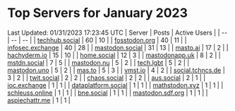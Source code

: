 # Top Servers for January 2023
Last Updated: 01/31/2023 17:23:45 UTC
| Server | Posts | Active Users |
| -- | -- | -- |
| [techhub.social](https://techhub.social/tags/PowerShell) | 60 | 10 |
| [fosstodon.org](https://fosstodon.org/tags/PowerShell) | 40 | 11 |
| [infosec.exchange](https://infosec.exchange/tags/PowerShell) | 40 | 28 |
| [mastodon.social](https://mastodon.social/tags/PowerShell) | 31 | 13 |
| [masto.ai](https://masto.ai/tags/PowerShell) | 17 | 2 |
| [hachyderm.io](https://hachyderm.io/tags/PowerShell) | 15 | 10 |
| [home.social](https://home.social/tags/PowerShell) | 12 | 3 |
| [mastodonapp.uk](https://mastodonapp.uk/tags/PowerShell) | 8 | 2 |
| [mstdn.social](https://mstdn.social/tags/PowerShell) | 7 | 5 |
| [mastodon.nu](https://mastodon.nu/tags/PowerShell) | 5 | 2 |
| [tech.lgbt](https://tech.lgbt/tags/PowerShell) | 5 | 2 |
| [mastodon.uno](https://mastodon.uno/tags/PowerShell) | 5 | 2 |
| [mas.to](https://mas.to/tags/PowerShell) | 5 | 3 |
| [vmst.io](https://vmst.io/tags/PowerShell) | 4 | 2 |
| [social.tchncs.de](https://social.tchncs.de/tags/PowerShell) | 3 | 2 |
| [twit.social](https://twit.social/tags/PowerShell) | 2 | 2 |
| [chaos.social](https://chaos.social/tags/PowerShell) | 2 | 2 |
| [aus.social](https://aus.social/tags/PowerShell) | 2 | 1 |
| [ioc.exchange](https://ioc.exchange/tags/PowerShell) | 1 | 1 |
| [dataplatform.social](https://dataplatform.social/tags/PowerShell) | 1 | 1 |
| [mathstodon.xyz](https://mathstodon.xyz/tags/PowerShell) | 1 | 1 |
| [schleuss.online](https://schleuss.online/tags/PowerShell) | 1 | 1 |
| [bne.social](https://bne.social/tags/PowerShell) | 1 | 1 |
| [mastodon.sdf.org](https://mastodon.sdf.org/tags/PowerShell) | 1 | 1 |
| [aspiechattr.me](https://aspiechattr.me/tags/PowerShell) | 1 | 1 |
